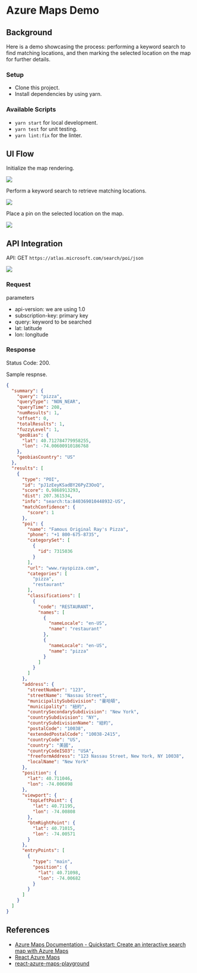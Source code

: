 # Azure Maps Demo

## Background

Here is a demo showcasing the process: performing a keyword search to find matching locations, and then marking the selected location on the map for further details.

### Setup

- Clone this project.
- Install dependencies by using yarn.

### Available Scripts

- `yarn start` for local development.
- `yarn test` for unit testing.
- `yarn lint:fix` for the linter.

## UI Flow

Initialize the map rendering.

![](./docs/render-map.png)

Perform a keyword search to retrieve matching locations.

![](./docs/search-location.png)

Place a pin on the selected location on the map.

![](./docs/pin-map.png)

## API Integration

API: GET `https://atlas.microsoft.com/search/poi/json`

![](./docs/api-integration.png)

### Request

parameters
- api-version: we are using 1.0
- subscription-key: primary key
- query: keyword to be searched
- lat: latitude
- lon: longitude

### Response

Status Code: 200.

Sample respnse.

```json
{
  "summary": {
    "query": "pizza",
    "queryType": "NON_NEAR",
    "queryTime": 208,
    "numResults": 1,
    "offset": 0,
    "totalResults": 1,
    "fuzzyLevel": 1,
    "geoBias": {
      "lat": 40.712784779958255,
      "lon": -74.00600910186768
    },
    "geobiasCountry": "US"
  },
  "results": [
    {
      "type": "POI",
      "id": "pJ1zEeyKSadBY26PyZ3OoQ",
      "score": 0.9868913293,
      "dist": 207.361534,
      "info": "search:ta:840369010448932-US",
      "matchConfidence": {
        "score": 1
      },
      "poi": {
        "name": "Famous Original Ray's Pizza",
        "phone": "+1 800-675-8735",
        "categorySet": [
          {
            "id": 7315036
          }
        ],
        "url": "www.rayspizza.com",
        "categories": [
          "pizza",
          "restaurant"
        ],
        "classifications": [
          {
            "code": "RESTAURANT",
            "names": [
              {
                "nameLocale": "en-US",
                "name": "restaurant"
              },
              {
                "nameLocale": "en-US",
                "name": "pizza"
              }
            ]
          }
        ]
      },
      "address": {
        "streetNumber": "123",
        "streetName": "Nassau Street",
        "municipalitySubdivision": "曼哈頓",
        "municipality": "紐約",
        "countrySecondarySubdivision": "New York",
        "countrySubdivision": "NY",
        "countrySubdivisionName": "紐約",
        "postalCode": "10038",
        "extendedPostalCode": "10038-2415",
        "countryCode": "US",
        "country": "美國",
        "countryCodeISO3": "USA",
        "freeformAddress": "123 Nassau Street, New York, NY 10038",
        "localName": "New York"
      },
      "position": {
        "lat": 40.711046,
        "lon": -74.006898
      },
      "viewport": {
        "topLeftPoint": {
          "lat": 40.71195,
          "lon": -74.00808
        },
        "btmRightPoint": {
          "lat": 40.71015,
          "lon": -74.00571
        }
      },
      "entryPoints": [
        {
          "type": "main",
          "position": {
            "lat": 40.71098,
            "lon": -74.00682
          }
        }
      ]
    }
  ]
}
```

## References

- [Azure Maps Documentation - Quickstart: Create an interactive search map with Azure Maps](https://learn.microsoft.com/en-us/azure/azure-maps/quick-demo-map-app)
- [React Azure Maps](https://react-azure-maps.vercel.app/)
- [react-azure-maps-playground](https://github.com/Azure/react-azure-maps-playground)
